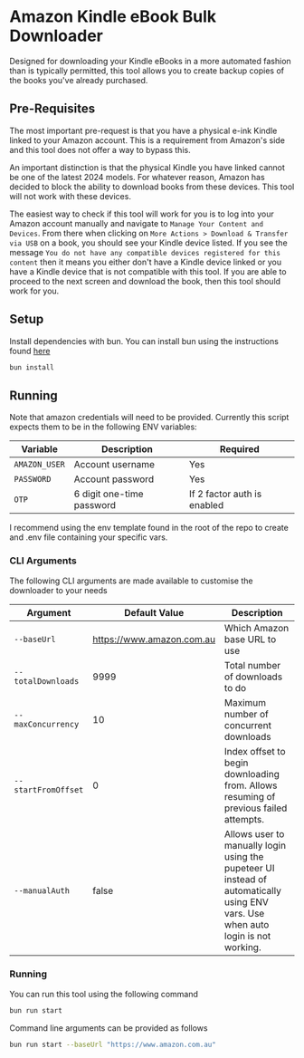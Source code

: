 # Amazon Kindle eBook Bulk Downloader

Designed for downloading your Kindle eBooks in a more automated fashion than is typically permitted, this tool allows you to create backup copies of the books you've already purchased.

## Pre-Requisites

The most important pre-request is that you have a physical e-ink Kindle linked to your Amazon account. This is a requirement from Amazon's side and this tool does not offer a way to bypass this.

An important distinction is that the physical Kindle you have linked cannot be one of the latest 2024 models. For whatever reason, Amazon has decided to block the ability to download books from these devices. This tool will not work with these devices.

The easiest way to check if this tool will work for you is to log into your Amazon account manually and navigate to `Manage Your Content and Devices`. From there when clicking on `More Actions > Download & Transfer via USB` on a book, you should see your Kindle device listed. If you see the message `You do not have any compatible devices registered for this content` then it means you either don't have a Kindle device linked or you have a Kindle device that is not compatible with this tool. If you are able to proceed to the next screen and download the book, then this tool should work for you.

## Setup

Install dependencies with bun. You can install bun using the instructions found [here](https://bun.sh/docs/installation)

```bash
bun install
```

## Running

Note that amazon credentials will need to be provided. Currently this script expects them to be in the following ENV variables:

| Variable      | Description               | Required                    |
| ------------- | ------------------------- | --------------------------- |
| `AMAZON_USER` | Account username          | Yes                         |
| `PASSWORD`    | Account password          | Yes                         |
| `OTP`         | 6 digit one-time password | If 2 factor auth is enabled |

I recommend using the env template found in the root of the repo to create and .env file containing your specific vars.

### CLI Arguments

The following CLI arguments are made available to customise the downloader to your needs

| Argument            | Default Value             | Description                                                                                                                      |
| ------------------- | ------------------------- | -------------------------------------------------------------------------------------------------------------------------------- |
| `--baseUrl`         | https://www.amazon.com.au | Which Amazon base URL to use                                                                                                     |
| `--totalDownloads`  | 9999                      | Total number of downloads to do                                                                                                  |
| `--maxConcurrency`  | 10                        | Maximum number of concurrent downloads                                                                                           |
| `--startFromOffset` | 0                         | Index offset to begin downloading from. Allows resuming of previous failed attempts.                                             |
| `--manualAuth`      | false                     | Allows user to manually login using the pupeteer UI instead of automatically using ENV vars. Use when auto login is not working. |

### Running

You can run this tool using the following command

```bash
bun run start
```

Command line arguments can be provided as follows

```bash
bun run start --baseUrl "https://www.amazon.com.au"
```

